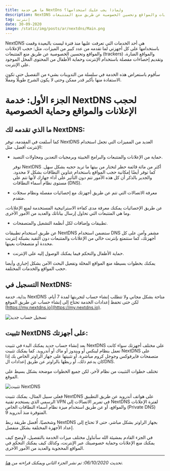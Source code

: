```yaml
---
title: ما هي خدمة NextDns ولماذا يجب عليك استخدامها؟
description: NextDNS هي أحد الخدمات التي تعرفت عليها منذ فترة ليست بالبعيدة وقمت باستخدامها على كل أجهزتي لما تقدمه من عدد كبير من الميزات، مثل: حجب اﻹعلانات والمواقع وتحسين الخصوصية عن طريق منع المتتبعات (trackers) والمواقع الضارة، وتقديم إحصاءات مفصلة باستخدام اﻹنترنت وحماية اﻷطفال من المحتوى المخل الموجود على اﻹنترنت.
tag: إنترنت
date: 30-09-2020
image: /static/img/posts/ar/nextdns/Main.png
---
```


NextDNS هي أحد الخدمات التي تعرفت عليها منذ فترة ليست بالبعيدة وقمت باستخدامها على كل أجهزتي لما تقدمه من عدد كبير من الميزات، مثل: حجب الإعلانات والمواقع وتحسين الخصوصية عن طريق منع المتتبعات (trackers) والمواقع الضارة، وتقديم إحصاءات مفصلة باستخدام الإنترنت وحماية اﻷطفال من المحتوى المخل الموجود على الإنترنت. 

 

سأقوم باستعراض هذه الخدمة في سلسلة من التدوينات بشيء من التفصيل حتى تكون الاستفادة منها بأكبر قدر ممكن وحتى لا يكون الشرح طويلًا ومملًا. 

 

# الجزء الأول: خدمة NextDNS لحجب الإعلانات والمواقع وحماية الخصوصية 

 



## ما الذي تقدمه لك NextDNS: 

 كما أسلفت في المقدمة، توفر NextDNS العديد من المميزات التي تجعل استخدام الإنترنت أفضل، مثل: 

 

- حماية من الإعلانات والمتتبعات والبرامج الخبيثة وبرمجيات التعدين ومحاولات التصيد. 

   توفر NextDNS أكثر من مائة قائمة حظر لتختار من بيتها ما تريد حجبه بشكل سهل. كما توفر  أيضًا إمكانية حجب المواقع باستخدام عناوين النطاقات بشكل لا محدود.  والجدير بالذكر أن كل هذه الأمور تتم دون التأثير على أداء جهازك لأنها تتم على مستوى نظام أسماء النطاقات (DNS). 

 

- معرفة الاتصالات التي تتم عن طريق أجهزتك مع إحصائيات مفصلة ونظام سجلات متقدم. 

 عن طريق الإحصائيات يمكنك معرفة مدى كفاءة الاستراتيجية المستخدمة لمنع الإعلانات، وما هي المتتبعات التي تحاول إرسال بياناتك والعديد من الأمور الأخرى. 

 

- تطبيقات وإضافات لكل أنظمة التشغيل والمتصفحات. 

 عن طريق استخدام تطبيقات NextDNS ستضمن استخدام DNS مشفر وآمن على كل أجهزتك، كما ستتمتع بإنترنت خالي من الإعلانات والمتتبعات دون التقيد بشبكة إنترنت محددة أو متصفحات بعينها. 

 

- حماية الأطفال والتحكم فيما يمكنك الوصول إليه على الإنترنت. 

 يمكنك بخطوات بسيطة منع المواقع المخلة وتفعيل البحث الآمن بشكل إجباري وأيضا حجب المواقع والخدمات المختلفة. 

 



## التسجيل في NextDNS: 

 بداية، خدمة NextDNS متاحة بشكل مجاني ولا تتطلب إنشاء حساب لتجربتها لمدة 7 أيام، لكن حتى تحفظ إعدادات الخدمة تحتاج إلى إنشاء حساب عن طريق الموقع [https://my.nextdns.io](https://my.nextdns.io). 

 

<img src="/static/img/posts/ar/nextdns/Sign-Up-NextDNS.png" class="img-fluid rounded mx-auto d-block" alt="تسجيل حساب جديد"> 

 

## تثبيت NextDNS على أجهزتك: 

 بعد إنشاء حساب جديد يمكنك البدء في تثبيت NextDNS على مختلف أجهزتك سواء كانت تعمل بنظام لينكس أو ويندوز أو ماك أو أندرويد. كما يمكنك تثبيت NextDNS على متصفحات فايرفوكس وجوجل كروم مباشرة. أو تثبيتها على جهاز الراوتر الخاص بك إذا كان يدعم ذلك، أو ربطها بالراوتر عن طريق إعدادات الDNS. 

 

تختلف خطوات التثبيت من نظام لأخر، لكن جميع الخطوات موضحة بشكل بسيط على الموقع. 

 

<img src="/static/img/posts/ar/nextdns/Setup-NextDNS.png" class="img-fluid rounded mx-auto d-block" alt="تثبيت NextDNS"> 

 

فعلى سبيل المثال، يمكنك تثبيت NextDNS على هواتف أندرويد عن طريق التطبيق الرسمي الذي يستخدم تقنية VPN في تمرير الاتصالات إلى NextDNS لفترة الإعلانات والمواقع، أو عن طريق استخدام ميزة نظام أسماء النطاقات الخاص (Private DNS) المتوفرة منذ أندرويد 9. 

 

وشخصيًا، أُفضل طريقة ربط NextDNS بجهاز الراوتر بشكل مباشر، حتى لا تحتاج إلى إعداد الأجهزة المختلفة بشكل منفصل. 

 

 في الجزء القادم بمشيئة الله سأتناول مختلف ميزات الخدمة بالتفصيل، لأوضح كيف يمكنك منع الإعلانات وحماية خصوصيتك عبر الإنترنت، وكذلك كيف يمكنك التحكم في المواقع المحجوبة والعديد من الأمور الأخرى. 

<hr>

*تحديث 06/10/2020: تم نشر الجزء الثاني ويمكنك قراءته من [هنا](/ar/blog/nextdns-customization).*